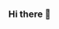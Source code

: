 ### Hi there 👋

<!--
我是广东工业大学计算机学院19级网络工程3班的张超榆，来自广东清远。喜欢打乒乓球，听音乐，打游戏。正在往java后端开发的方向学习，希望自己能掌握后端开发的技术。
-->
